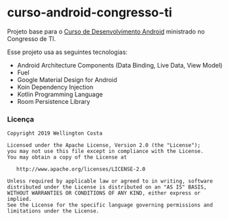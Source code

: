 # curso-android-congresso-ti

Projeto base para o [Curso de Desenvolvimento Android](https://cursos.congressodeti.com.br/desenvolvimentoandroid) ministrado no Congresso de TI.

Esse projeto usa as seguintes tecnologias:

- Android Architecture Components (Data Binding, Live Data, View Model)
- Fuel
- Google Material Design for Android
- Koin Dependency Injection
- Kotlin Programming Language
- Room Persistence Library

### Licença

    Copyright 2019 Wellington Costa

    Licensed under the Apache License, Version 2.0 (the "License");
    you may not use this file except in compliance with the License.
    You may obtain a copy of the License at

       http://www.apache.org/licenses/LICENSE-2.0

    Unless required by applicable law or agreed to in writing, software
    distributed under the License is distributed on an "AS IS" BASIS,
    WITHOUT WARRANTIES OR CONDITIONS OF ANY KIND, either express or implied.
    See the License for the specific language governing permissions and
    limitations under the License.
